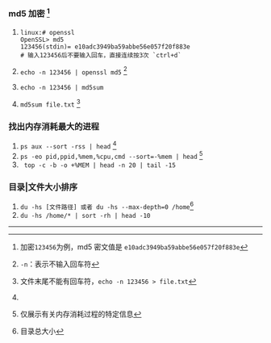 ### md5 加密 [^1]

1. ```shell
   linux:# openssl
   OpenSSL> md5
   123456(stdin)= e10adc3949ba59abbe56e057f20f883e
   # 输入123456后不要输入回车，直接连续按3次 `ctrl+d`
   ```

2. `echo -n 123456 | openssl md5` [^2]

3. `echo -n 123456 | md5sum`

4. `md5sum file.txt` [^3]

### 找出内存消耗最大的进程

1. `ps aux --sort -rss | head` [^4]
2. `ps -eo pid,ppid,%mem,%cpu,cmd --sort=-%mem | head` [^5]
3. ` top -c -b -o +%MEM | head -n 20 | tail -15`

### 目录|文件大小排序

1. `du -hs [文件路径] 或者 du -hs --max-depth=0 /home`[^6]
2. `du -hs /home/* | sort -rh | head -10`



---

[^1]: 加密`123456`为例，md5 密文值是 `e10adc3949ba59abbe56e057f20f883e`
[^2]: `-n`：表示不输入回车符
[^3]: 文件末尾不能有回车符，`echo -n 123456 > file.txt`
[^4]: 
[^5]: 仅展示有关内存消耗过程的特定信息
[^6]: 目录总大小